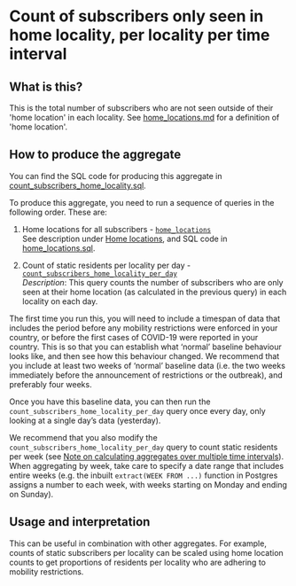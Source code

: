 # Count of subscribers only seen in home locality, per locality per time interval

## What is this?

This is the total number of subscribers who are not seen outside of their 'home location' in each locality. See [home_locations.md](home_locations.md) for a definition of 'home location'.

## How to produce the aggregate

You can find the SQL code for producing this aggregate in [count_subscribers_home_locality.sql](count_subscribers_home_locality.sql).

To produce this aggregate, you need to run a sequence of queries in the following order. These are:

1. Home locations for all subscribers - [`home_locations`](home_locations.sql#L8-L47)  
   See description under [Home locations](home_locations.md), and SQL code in [home_locations.sql](home_locations.sql).

2. Count of static residents per locality per day - [`count_subscribers_home_locality_per_day`](count_subscribers_home_locality.sql#L5-L26)  
   _Description_: This query counts the number of subscribers who are only seen at their home location (as calculated in the previous query) in each locality on each day.

The first time you run this, you will need to include a timespan of data that includes the period before any mobility restrictions were enforced in your country, or before the first cases of COVID-19 were reported in your country. This is so that you can establish what ‘normal’ baseline behaviour looks like, and then see how this behaviour changed. We recommend that you include at least two weeks of ‘normal’ baseline data (i.e. the two weeks immediately before the announcement of restrictions or the outbreak), and preferably four weeks.

Once you have this baseline data, you can then run the `count_subscribers_home_locality_per_day` query once every day, only looking at a single day’s data (yesterday).

We recommend that you also modify the `count_subscribers_home_locality_per_day` query to count static residents per week (see [Note on calculating aggregates over multiple time intervals](README.md#calculating-aggregates-over-multiple-time-intervals-and-locality-sizes)). When aggregating by week, take care to specify a date range that includes entire weeks (e.g. the inbuilt `extract(WEEK FROM ...)` function in Postgres assigns a number to each week, with weeks starting on Monday and ending on Sunday).

## Usage and interpretation

This can be useful in combination with other aggregates. For example, counts of static subscribers per locality can be scaled using home location counts to get proportions of residents per locality who are adhering to mobility restrictions.
